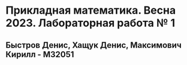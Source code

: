 # Прикладная математика. Весна 2023. Лабораторная работа № 1
## Быстров Денис, Хащук Денис, Максимович Кирилл - М32051
